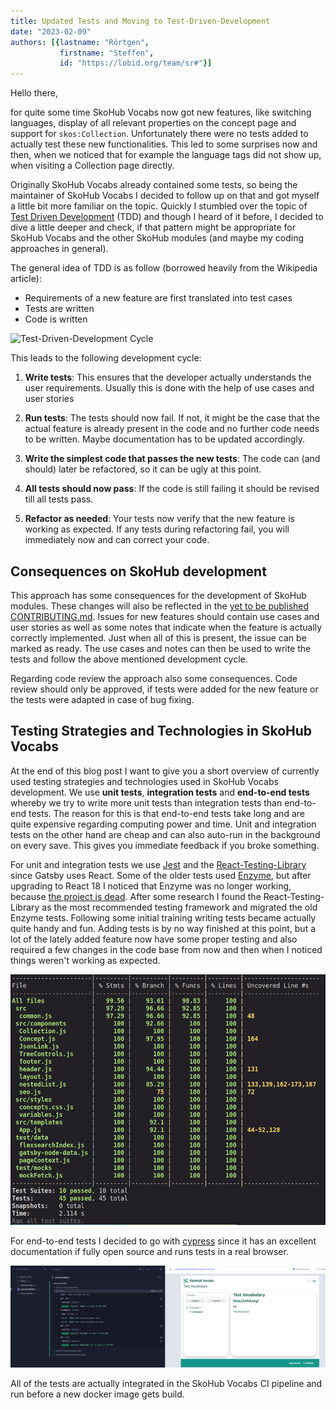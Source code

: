```yaml
---
title: Updated Tests and Moving to Test-Driven-Development
date: "2023-02-09"
authors: [{lastname: "Rörtgen",
           firstname: "Steffen",
           id: "https://lobid.org/team/sr#"}]
---
```


Hello there,

for quite some time SkoHub Vocabs now got new features, like switching languages, display of all relevant properties on the concept page and support for `skos:Collection`.
Unfortunately there were no tests added to actually test these new functionalities.
This led to some surprises now and then, when we noticed that for example the language tags did not show up, when visiting a Collection page directly.

Originally SkoHub Vocabs already contained some tests, so being the maintainer of SkoHub Vocabs I decided to follow up on that and got myself a little bit more familiar on the topic.
Quickly I stumbled over the topic of [Test Driven Development](https://en.wikipedia.org/wiki/Test-driven_development) (TDD) and though I heard of it before, I decided to dive a little deeper and check, if that pattern might be appropriate for SkoHub Vocabs and the other SkoHub modules (and maybe my coding approaches in general).

The general idea of TDD is as follow (borrowed heavily from the Wikipedia article):

- Requirements of a new feature are first translated into test cases
- Tests are written
- Code is written

![Test-Driven-Development Cycle](/TDD_Global_Lifecycle.png)

This leads to the following development cycle:

1. **Write tests**: This ensures that the developer actually understands the user requirements. Usually this is done with the help of use cases and user stories

2. **Run tests**: The tests should now fail. If not, it might be the case that the actual feature is already present in the code and no further code needs to be written. Maybe documentation has to be updated accordingly.

3. **Write the simplest code that passes the new tests**: The code can (and should) later be refactored, so it can be ugly at this point. 

4. **All tests should now pass**: If the code is still failing it should be revised till all tests pass.

5. **Refactor as needed**: Your tests now verify that the new feature is working as expected. If any tests during refactoring fail, you will immediately now and can correct your code.

## Consequences on SkoHub development

This approach has some consequences for the development of SkoHub modules.
These changes will also be reflected in the [yet to be published CONTRIBUTING.md](https://github.com/skohub-io/skohub-vocabs/issues/242).
Issues for new features should contain use cases and user stories as well as some notes that indicate when the feature is actually correctly implemented.
Just when all of this is present, the issue can be marked as ready.
The use cases and notes can then be used to write the tests and follow the above mentioned development cycle.

Regarding code review the approach also some consequences.
Code review should only be approved, if tests were added for the new feature or the tests were adapted in case of bug fixing.

## Testing Strategies and Technologies in SkoHub Vocabs

At the end of this blog post I want to give you a short overview of currently used testing strategies and technologies used in SkoHub Vocabs development.
We use **unit tests**, **integration tests** and **end-to-end tests** whereby we try to write more unit tests than integration tests than end-to-end tests.
The reason for this is that end-to-end tests take long and are quite expensive regarding computing power and time.
Unit and integration tests on the other hand are cheap and can also auto-run in the background on every save.
This gives you immediate feedback if you broke something.

For unit and integration tests we use [Jest](https://jestjs.io/) and the [React-Testing-Library](https://testing-library.com/docs/react-testing-library/intro) since Gatsby uses React.
Some of the older tests used [Enzyme](https://enzymejs.github.io/enzyme/), but after upgrading to React 18 I noticed that Enzyme was no longer working, because [the project is dead](https://dev.to/wojtekmaj/enzyme-is-dead-now-what-ekl).
After some research I found the React-Testing-Library as the most recommended testing framework and migrated the old Enzyme tests.
Following some initial training writing tests became actually quite handy and fun.
Adding tests is by no way finished at this point, but a lot of the lately added feature now have some proper testing and also required a few changes in the code base from now and then when I noticed things weren't working as expected.

![Test Coverage in SkoHub Vocabs](test_coverage.png "Current test coverage in SkoHub Vocabs")

For end-to-end tests I decided to go with [cypress](https://www.cypress.io/) since it has an excellent documentation if fully open source and runs tests in a real browser.

![Test in Cypress](cypress.png "Example of Tests running in Cypress. On the left you see the test and can also jump forth and back between states, on the right you see the rendered HTML page")

All of the tests are actually integrated in the SkoHub Vocabs CI pipeline and run before a new docker image gets build.

